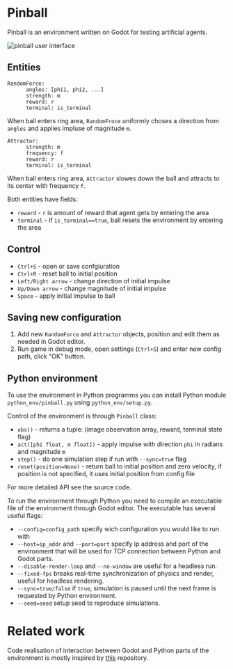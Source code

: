 # Pinball
Pinball is an environment written on Godot for testing artificial agents.

![pinball user interface](assets/pinball.gif)

## Entities

```
RandomForce:
      angles: [phi1, phi2, ...]
      strength: m
      reward: r
      terminal: is_terminal
```
When ball enters ring area, `RandomFroce` uniformly choses a direction from `angles` and applies impluse of magnitude `m`.

```
Attractor:
      strength: m
      frequency: f
      reward: r
      terminal: is_terminal
```
When ball enters ring area, `Attractor` slowes down the ball and attracts to its center with frequency `f`.

Both entities have fields: 
- `reward` - `r` is amount of reward that agent gets by entering the area
- `terminal` - if `is_terminal==true`, ball resets the environment by entering the area  

## Control

 - `Ctrl+S` - open or save confgiuration
 - `Ctrl+R` - reset ball to initial position
 - `Left/Right arrow` - change direction of initial impulse
 - `Up/Down arrow` - change magnitude of initial impulse
 - `Space` - apply initial impulse to ball
 
## Saving new configuration

1. Add new `RandomForce` and `Attractor` objects, position and edit them as needed in Godot editor.
2. Run game in debug mode, open settings (`Ctrl+S`) and enter new config path, click "OK" button.

## Python environment
To use the environment in Python programms you can install Python module `python_env/pinball.py` using `python_env/setup.py`.

Control of the environment is through `Pinball` class:
- `obs()` - returns a tuple: (image observation array, reward, terminal state flag)
- `act([phi float, m float])` - apply impulse with direction `phi` in radians and magnitude `m`
- `step()` - do one simulation step if run with `--sync=true` flag
- `reset(position=None)` - return ball to initial position and zero velocity, if position is not specified, it uses initial position from config file

For more detailed API see the source code.

To run the environment through Python you need to compile an executable file of the environment through Godot editor. The executable has several useful flags:

- `--config=config_path` specify wich configuration you would like to run with
- `--host=ip_addr` and `--port=port` specify ip address and port of the environment that will be used for TCP connection between Python and Godot parts.  
- `--disable-render-loop` and `--no-window` are useful for a headless run.
- `--fixed-fps` breaks real-time synchronization of physics and render, useful for headless rendering.
- `--sync=true/false` if `true`, simulation is paused until the next frame is requested by Python environment.
- `--seed=seed` setup seed to reproduce simulations.

# Related work
Code realisation of interaction between Godot and Python parts of the environment is mostly inspired by [this](https://github.com/edbeeching/godot_rl_agents) repository. 
